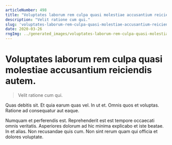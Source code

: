 ```yaml
---
articleNumber: 498
title: "Voluptates laborum rem culpa quasi molestiae accusantium reiciendis autem."
description: "Velit ratione cum qui."
slug: 'voluptates-laborum-rem-culpa-quasi-molestiae-accusantium-reiciendis-autem.'
date: 2020-03-26
rngImg: ../generated_images/voluptates-laborum-rem-culpa-quasi-molestiae-accusantium-reiciendis-autem..jpg
---
```


# Voluptates laborum rem culpa quasi molestiae accusantium reiciendis autem.

> Velit ratione cum qui.

Quas debitis sit. Et quia earum quas vel. In ut et. Omnis quos et voluptas. Ratione ad consequatur aut eaque.
 Numquam et perferendis est. Reprehenderit est est tempore occaecati omnis veritatis. Asperiores dolorum ad hic minima explicabo et iste beatae. In et alias. Non recusandae quis cum. Non sint rerum quam qui officia et dolores voluptate.

